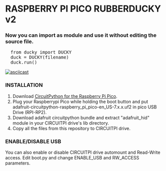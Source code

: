 # RASPBERRY PI PICO RUBBERDUCKY v2

### Now you can import as module and use it without editing the source file.
<pre>
  from ducky import DUCKY
  duck = DUCKY(filename)
  duck.run()
</pre>
[![asciicast](https://asciinema.org/a/JZHOQrtx3WztsUrce187qli4z.svg)](https://asciinema.org/a/JZHOQrtx3WztsUrce187qli4z)
### INSTALLATION
1. Download [CircuitPython for the Raspberry Pi Pico](https://circuitpython.org/board/raspberry_pi_pico/).
2. Plug your Raspberrypi Pico while holding the boot button and put adafruit-circuitpython-raspberry_pi_pico-en_US-7.x.x.uf2 in pico USB Drive (RPI-RP2).
3. Download adafruit circuitpython bundle and extract "adafruit_hid" module in your CIRCUITPI drive's lib directory.
4. Copy all the files from this repository to CIRCUITPI drive.

### ENABLE/DISABLE USB
You can also enable or disable CIRCUITPI drive automount and Read-Write access. Edit boot.py and change ENABLE_USB and RW_ACCESS parameters.

